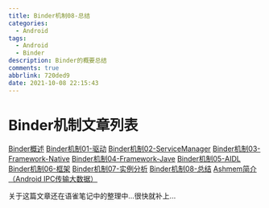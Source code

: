 ```yaml
---
title: Binder机制08-总结
categories:
  - Android
tags:
  - Android
  - Binder
description: Binder的概要总结
comments: true
abbrlink: 720ded9
date: 2021-10-08 22:15:43
---
```

<!--more-->
<meta name="referrer" content="no-referrer"/>


# Binder机制文章列表
[Binder概述](https://i-rtfsc.github.io/archives/d6aea0f1.html)
[Binder机制01-驱动](https://i-rtfsc.github.io/archives/3e87e0ce.html)
[Binder机制02-ServiceManager](https://i-rtfsc.github.io/archives/f17b1d52.html)
[Binder机制03-Framework-Native](https://i-rtfsc.github.io/archives/937d16d8.html)
[Binder机制04-Framework-Jave](https://i-rtfsc.github.io/archives/73029508.html)
[Binder机制05-AIDL](https://i-rtfsc.github.io/archives/ed3eb50b.html)
[Binder机制06-框架](https://i-rtfsc.github.io/archives/4e7f84b4.html)
[Binder机制07-实例分析](https://i-rtfsc.github.io/archives/d30c7ecb.html)
[Binder机制08-总结](https://i-rtfsc.github.io/archives/720ded9.html)
[Ashmem简介（Android IPC传输大数据）](https://i-rtfsc.github.io/archives/f1684132.html)


关于这篇文章还在语雀笔记中的整理中...很快就补上...